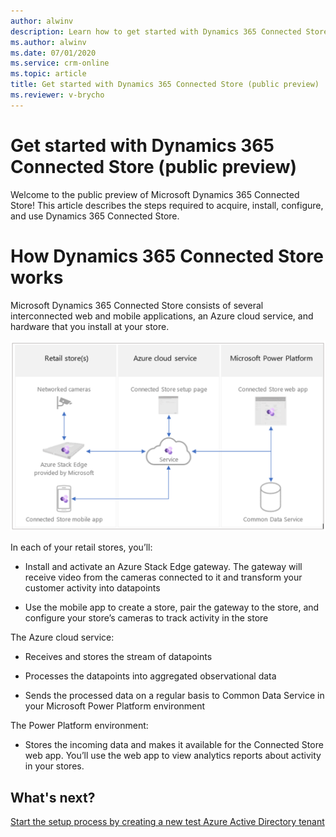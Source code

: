 ```yaml
---
author: alwinv
description: Learn how to get started with Dynamics 365 Connected Store (public preview) by signing up for the preview, installing the software, and ordering Azure Stack Edge
ms.author: alwinv
ms.date: 07/01/2020
ms.service: crm-online
ms.topic: article
title: Get started with Dynamics 365 Connected Store (public preview)
ms.reviewer: v-brycho
---
```


# Get started with Dynamics 365 Connected Store (public preview)

Welcome to the public preview of Microsoft Dynamics 365 Connected Store! This article describes the steps required to acquire, install, configure, and use  Dynamics 365 Connected Store. 


# How Dynamics 365 Connected Store works

Microsoft Dynamics 365 Connected Store consists of several interconnected web and mobile applications, an Azure cloud service, and hardware that you install at your store.

![Illustration of retail store, Azure cloud service and Power Platorm components](media/how-cs-works.PNG "Illustration of retail store, Azure cloud service and Power Platorm components")
 
In each of your retail stores, you’ll:

- Install and activate an Azure Stack Edge gateway. The gateway will receive video from the cameras connected to it and transform your customer activity into datapoints 

- Use the mobile app to create a store, pair the gateway to the store, and configure your store’s cameras to track activity in the store

The Azure cloud service:

- Receives and stores the stream of datapoints

- Processes the datapoints into aggregated observational data

- Sends the processed data on a regular basis to Common Data Service in your Microsoft Power Platform environment

The Power Platform environment:

- Stores the incoming data and makes it available for the Connected Store web app. You’ll use the web app to view analytics reports about activity in your stores.

## What's next?

[Start the setup process by creating a new test Azure Active Directory tenant](admin-create-new-tenant.md)



